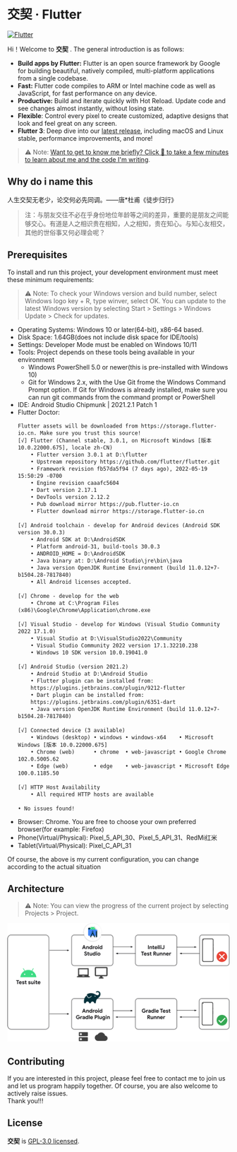 # 交契 &middot; Flutter

[![Flutter](https://pbs.twimg.com/tweet_video_thumb/FSgIneVXwAIa5CI.jpg)](https://github.com/flutter/flutter)

Hi！Welcome to **交契** . The general introduction is as follows:

* **Build apps by Flutter:** Flutter is an open source framework by Google for building beautiful, natively compiled, multi-platform applications from a single codebase.
* **Fast:** Flutter code compiles to ARM or Intel machine code as well as JavaScript, for fast performance on any device.
* **Productive:** Build and iterate quickly with Hot Reload. Update code and see changes almost instantly, without losing state.
* **Flexible**: Control every pixel to create customized, adaptive designs that look and feel great on any screen.
* **Flutter 3**: Deep dive into our [latest release](https://medium.com/flutter/whats-new-in-flutter-3-8c74a5bc32d0), including macOS and Linux stable, performance improvements, and more!

> ⚠ Note:
> [Want to get to know me briefly? Click 🔗 to take a few minutes to learn about me and the code I'm writing](https://github.com/yinleiCoder).

## Why do i name this
人生交契无老少，论交何必先同调。——唐*杜甫《徒步归行》
> 注：与朋友交往不必在乎身份地位年龄等之间的差异，重要的是朋友之间能够交心。有道是人之相识贵在相知，人之相知，贵在知心。与知心友相交，其他的世俗事又何必理会呢？

## Prerequisites

To install and run this project, your development environment must meet these minimum requirements:

> ⚠ Note:
> To check your Windows version and build number, select Windows logo key + R, type winver, select OK. You can update to the latest Windows version by selecting Start > Settings > Windows Update > Check for updates.

* Operating Systems: Windows 10 or later(64-bit), x86-64 based.
* Disk Space: 1.64GB(does not include disk space for IDE/tools)
* Settings: Developer Mode must be enabled on Windows 10/11
* Tools: Project depends on these tools being available in your environment
  - Windows PowerShell 5.0 or newer(this is pre-installed with Windows 10)
  - Git for Windows 2.x, with the Use Git frome the Windows Command Prompt option. If Git for Windows is already installed, make sure you can run git commands from the command prompt or PowerShell
* IDE: Android Studio Chipmunk | 2021.2.1 Patch 1
* Flutter Doctor:
    ```
    Flutter assets will be downloaded from https://storage.flutter-io.cn. Make sure you trust this source!
    [√] Flutter (Channel stable, 3.0.1, on Microsoft Windows [版本 10.0.22000.675], locale zh-CN)
        • Flutter version 3.0.1 at D:\flutter
        • Upstream repository https://github.com/flutter/flutter.git
        • Framework revision fb57da5f94 (7 days ago), 2022-05-19 15:50:29 -0700
        • Engine revision caaafc5604
        • Dart version 2.17.1
        • DevTools version 2.12.2
        • Pub download mirror https://pub.flutter-io.cn
        • Flutter download mirror https://storage.flutter-io.cn

    [√] Android toolchain - develop for Android devices (Android SDK version 30.0.3)
        • Android SDK at D:\AndroidSDK
        • Platform android-31, build-tools 30.0.3
        • ANDROID_HOME = D:\AndroidSDK
        • Java binary at: D:\Android Studio\jre\bin\java
        • Java version OpenJDK Runtime Environment (build 11.0.12+7-b1504.28-7817840)
        • All Android licenses accepted.

    [√] Chrome - develop for the web
        • Chrome at C:\Program Files (x86)\Google\Chrome\Application\chrome.exe

    [√] Visual Studio - develop for Windows (Visual Studio Community 2022 17.1.0)
        • Visual Studio at D:\VisualStudio2022\Community
        • Visual Studio Community 2022 version 17.1.32210.238
        • Windows 10 SDK version 10.0.19041.0

    [√] Android Studio (version 2021.2)
        • Android Studio at D:\Android Studio
        • Flutter plugin can be installed from:
        https://plugins.jetbrains.com/plugin/9212-flutter
        • Dart plugin can be installed from:
        https://plugins.jetbrains.com/plugin/6351-dart
        • Java version OpenJDK Runtime Environment (build 11.0.12+7-b1504.28-7817840)

    [√] Connected device (3 available)
        • Windows (desktop) • windows • windows-x64    • Microsoft Windows [版本 10.0.22000.675]
        • Chrome (web)      • chrome  • web-javascript • Google Chrome 102.0.5005.62
        • Edge (web)        • edge    • web-javascript • Microsoft Edge 100.0.1185.50

    [√] HTTP Host Availability
        • All required HTTP hosts are available

    • No issues found!
    ```
* Browser: Chrome. You are free to choose your own preferred browser(for example: Firefox)
* Phone(Virtual/Physical): Pixel_5_API_30、Pixel_5_API_31、RedMi红米
* Tablet(Virtual/Physical): Pixel_C_API_31

Of course, the above is my current configuration, you can change according to the actual situation

## Architecture

> ⚠ Note:
> You can view the progress of the current project by selecting Projects > Project.

![Architecture](./Architecture.png)

## Contributing

If you are interested in this project, please feel free to contact me to join us and let us program happily together.
Of course, you are also welcome to actively raise issues.  
Thank you!!!

## License

**交契** is [GPL-3.0 licensed](./LICENSE).
